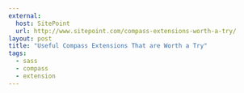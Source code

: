```yaml
---
external:
  host: SitePoint
  url: http://www.sitepoint.com/compass-extensions-worth-a-try/
layout: post
title: "Useful Compass Extensions That are Worth a Try"
tags:
  - sass
  - compass
  - extension
---
```

